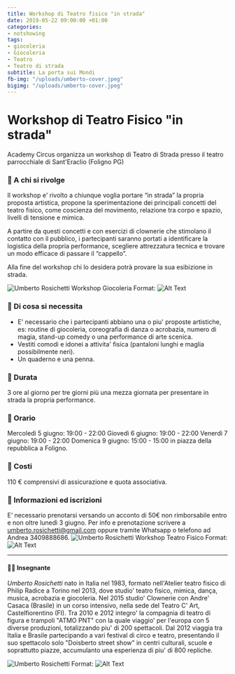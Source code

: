 ```yaml
---
title: Workshop di Teatro fisico "in strada"
date: 2019-05-22 09:00:00 +01:00
categories:
- notshowing
tags:
- giocoleria
- Giocoleria
- Teatro
- Teatro di strada
subtitle: La porta sui Mondi
fb-img: "/uploads/umberto-cover.jpeg"
bigimg: "/uploads/umberto-cover.jpeg"
---
```


# Workshop di Teatro Fisico "in strada"
Academy Circus organizza un workshop di Teatro di Strada presso il teatro parrocchiale di Sant'Eraclio (Foligno PG)

### :circus_tent: A chi si rivolge
Il workshop e' rivolto a chiunque voglia portare “in strada” la propria proposta artistica, propone la sperimentazione dei principali concetti del teatro fisico, come coscienza del movimento, relazione tra corpo e spazio, livelli di tensione e mimica. 

A partire da questi concetti e con esercizi di clownerie che stimolano il contatto con il pubblico, i partecipanti saranno portati a identificare la logistica della propria performance, scegliere attrezzatura tecnica e trovare un modo efficace di passare il “cappello”. 

Alla fine del workshop chi lo desidera potrà provare la sua esibizione in strada.

![Umberto Rosichetti Workshop Giocoleria](/uploads/umberto-volantino.jpeg)
Format: ![Alt Text](url)

### :circus_tent: Di cosa si necessita
- E' necessario che i partecipanti abbiano una o piu' proposte artistiche, es: routine di giocoleria, coreografia di danza o acrobazia, numero di magia, stand-up comedy o una performance di arte scenica.
- Vestiti comodi e idonei a attivita' fisica (pantaloni lunghi e maglia possibilmente neri).
- Un quaderno e una penna.

### :circus_tent: Durata
3 ore al giorno per tre giorni più una mezza giornata per presentare in strada la propria performance.

### :circus_tent: Orario
Mercoledì 5 giugno: 19:00 - 22:00
Giovedì 6 giugno: 19:00 - 22:00
Venerdì 7 giugno: 19:00 - 22:00
Domenica 9 giugno: 15:00 - 15:00 in piazza della repubblica a Foligno.

### :circus_tent: Costi
110 € comprensivi di assicurazione e quota associativa.

### :circus_tent: Informazioni ed iscrizioni
E’ necessario prenotarsi versando un acconto di 50€ non rimborsabile entro e non oltre lunedì 3 giugno.
Per info e prenotazione scrivere a umberto.rosichetti@gmail.com oppure tramite Whatsapp o telefono ad Andrea 3409888686.
![Umberto Rosichetti Workshop Teatro Fisico](/uploads/umberto-gruppo.jpeg)
Format: ![Alt Text](url)

---

#### :man_cartwheeling: Insegnante
*Umberto Rosichetti*
nato in Italia nel 1983, formato nell'Atelier teatro fisico di Philip Radice a Torino nel 2013, dove studio' teatro fisico, mimica, dança, musica, acrobazia e giocoleria. Nel 2015 studio' Clownerie con Andre' Casaca (Brasile) in un corso intensivo, nella sede del Teatro C' Art, Castelfiorentino (FI).
Tra 2010 e 2012 integro' la compagnia di teatro di figura e trampoli "ATMO PNT" con la quale viaggio' per l'europa con 5 diverse produzioni, totalizzando piu' di 200 spettacoli.
Dal 2012 viaggia tra Italia e Brasile partecipando a vari festival di circo e teatro, presentando il suo spettacolo solo "Doisberto street show" in centri culturali, scuole e soprattutto piazze, accumulanto una esperienza di piu' di 800 repliche.

![Umberto Rosichetti](/uploads/umberto-cover.jpeg)
Format: ![Alt Text](url)
